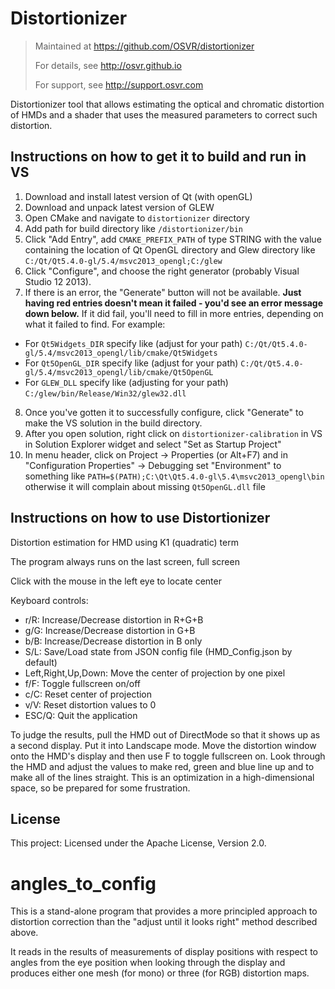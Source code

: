# Distortionizer
> Maintained at <https://github.com/OSVR/distortionizer>
>
> For details, see <http://osvr.github.io>
>
> For support, see <http://support.osvr.com>

Distortionizer tool that allows estimating the optical and chromatic distortion of HMDs and a shader that uses the measured parameters to correct such distortion.

## Instructions on how to get it to build and run in VS

1. Download and install latest version of Qt (with openGL) 
2. Download and unpack latest version of GLEW
3. Open CMake and navigate to `distortionizer` directory
4. Add path for build directory like `/distortionizer/bin`
5. Click "Add Entry", add `CMAKE_PREFIX_PATH` of type STRING with the value containing the location of Qt OpenGL directory and Glew directory like `C:/Qt/Qt5.4.0-gl/5.4/msvc2013_opengl;C:/glew`
6. Click "Configure", and choose the right generator (probably Visual Studio 12 2013).
7. If there is an error, the "Generate" button will not be available. **Just having red entries doesn't mean it failed - you'd see an error message down below.** If it did fail, you'll need to fill in more entries, depending on what it failed to find.  For example:
  - For `Qt5Widgets_DIR` specify like (adjust for your path) `C:/Qt/Qt5.4.0-gl/5.4/msvc2013_opengl/lib/cmake/Qt5Widgets`
  - For `Qt5OpenGL_DIR` specify like (adjust for your path) `C:/Qt/Qt5.4.0-gl/5.4/msvc2013_opengl/lib/cmake/Qt5OpenGL`
  - For `GLEW_DLL` specify like (adjusting for your path) `C:/glew/bin/Release/Win32/glew32.dll`
8. Once you've gotten it to successfully configure, click "Generate" to make the VS solution in the build directory.
9. After you open solution, right click on `distortionizer-calibration` in VS in Solution Explorer widget and select "Set as Startup Project"
10. In menu header, click on Project -> Properties (or Alt+F7) and in "Configuration Properties" -> Debugging set "Environment" to something like `PATH=$(PATH);C:\Qt\Qt5.4.0-gl\5.4\msvc2013_opengl\bin` otherwise it will complain about missing `Qt5OpenGL.dll` file


## Instructions on how to use Distortionizer
Distortion estimation for HMD using K1 (quadratic) term

The program always runs on the last screen, full screen

Click with the mouse in the left eye to locate center

Keyboard controls:
- r/R: Increase/Decrease distortion in R+G+B
- g/G: Increase/Decrease distortion in G+B
- b/B: Increase/Decrease distortion in B only
- S/L: Save/Load state from JSON config file (HMD_Config.json by default)
- Left,Right,Up,Down: Move the center of projection by one pixel
- f/F:    Toggle fullscreen on/off
- c/C:    Reset center of projection
- v/V:    Reset distortion values to 0
- ESC/Q: Quit the application

To judge the results, pull the HMD out of DirectMode so that it shows up as a second display.  Put it into Landscape mode.  Move the distortion window onto the HMD's display and then use F to toggle fullscreen on.  Look through the HMD and adjust the values to make red, green and blue line up and to make all of the lines straight.  This is an optimization in a high-dimensional space, so be prepared for some frustration.

## License

This project: Licensed under the Apache License, Version 2.0.

# angles_to_config

This is a stand-alone program that provides a more principled approach to distortion correction than the "adjust until it looks right" method described above.

It reads in the results of measurements of display positions with respect to angles from the eye position when looking through the display and produces either one mesh (for mono) or three (for RGB) distortion maps.
